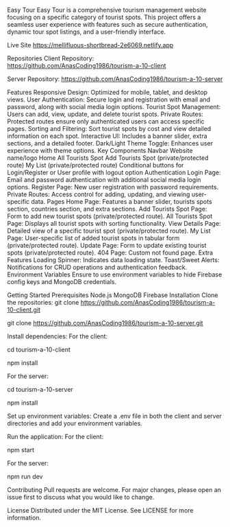 Easy Tour
Easy Tour is a comprehensive tourism management website focusing on a specific category of tourist spots. This project offers a seamless user experience with features such as secure authentication, dynamic tour spot listings, and a user-friendly interface.

Live Site
https://mellifluous-shortbread-2e6069.netlify.app 

Repositories
Client Repository: 
https://github.com/AnasCoding1986/tourism-a-10-client 

Server Repository: 
https://github.com/AnasCoding1986/tourism-a-10-server 


Features
Responsive Design: Optimized for mobile, tablet, and desktop views.
User Authentication: Secure login and registration with email and password, along with social media login options.
Tourist Spot Management: Users can add, view, update, and delete tourist spots.
Private Routes: Protected routes ensure only authenticated users can access specific pages.
Sorting and Filtering: Sort tourist spots by cost and view detailed information on each spot.
Interactive UI: Includes a banner slider, extra sections, and a detailed footer.
Dark/Light Theme Toggle: Enhances user experience with theme options.
Key Components
Navbar
Website name/logo
Home
All Tourists Spot
Add Tourists Spot (private/protected route)
My List (private/protected route)
Conditional buttons for Login/Register or User profile with logout option
Authentication
Login Page: Email and password authentication with additional social media login options.
Register Page: New user registration with password requirements.
Private Routes: Access control for adding, updating, and viewing user-specific data.
Pages
Home Page: Features a banner slider, tourists spots section, countries section, and extra sections.
Add Tourists Spot Page: Form to add new tourist spots (private/protected route).
All Tourists Spot Page: Displays all tourist spots with sorting functionality.
View Details Page: Detailed view of a specific tourist spot (private/protected route).
My List Page: User-specific list of added tourist spots in tabular form (private/protected route).
Update Page: Form to update existing tourist spots (private/protected route).
404 Page: Custom not found page.
Extra Features
Loading Spinner: Indicates data loading state.
Toast/Sweet Alerts: Notifications for CRUD operations and authentication feedback.
Environment Variables
Ensure to use environment variables to hide Firebase config keys and MongoDB credentials.

Getting Started
Prerequisites
Node.js
MongoDB
Firebase
Installation
Clone the repositories:
git clone https://github.com/AnasCoding1986/tourism-a-10-client.git

git clone https://github.com/AnasCoding1986/tourism-a-10-server.git

Install dependencies:
For the client:

cd tourism-a-10-client

npm install

For the server:

cd tourism-a-10-server

npm install

Set up environment variables:
Create a .env file in both the client and server directories and add your environment variables.

Run the application:
For the client:

npm start

For the server:

npm run dev

Contributing
Pull requests are welcome. For major changes, please open an issue first to discuss what you would like to change.

License
Distributed under the MIT License. See LICENSE for more information.





